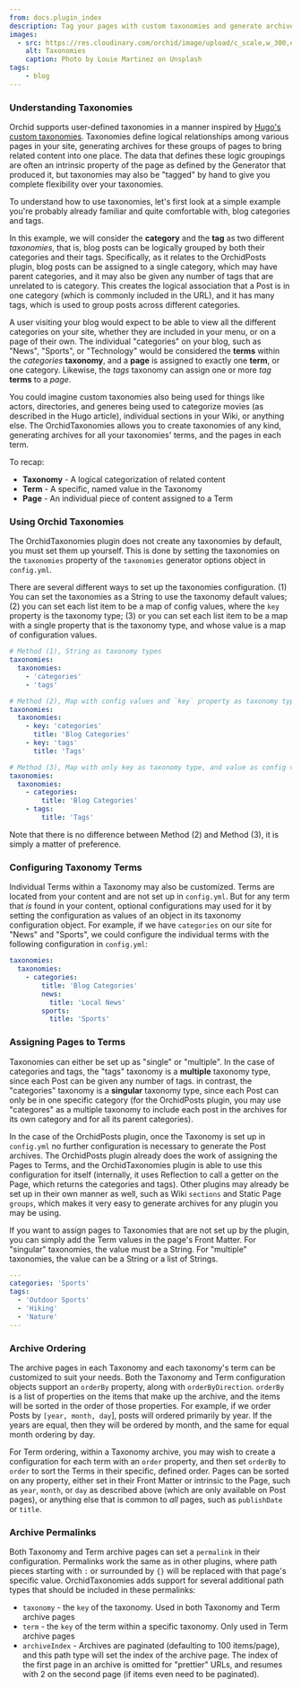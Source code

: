 ```yaml
---
from: docs.plugin_index
description: Tag your pages with custom taxonomies and generate archives and landing pages for your taxonomy groups.
images:
  - src: https://res.cloudinary.com/orchid/image/upload/c_scale,w_300,e_blur:150/v1524973072/plugins/taxonomies.jpg
    alt: Taxonomies
    caption: Photo by Louie Martinez on Unsplash
tags:
    - blog
---
```


### Understanding Taxonomies

Orchid supports user-defined taxonomies in a manner inspired by 
[Hugo's custom taxonomies](https://gohugo.io/content-management/taxonomies/). Taxonomies define logical relationships
among various pages in your site, generating archives for these groups of pages to bring related content into one place.
The data that defines these logic groupings are often an intrinsic property of the page as defined by the Generator that
produced it, but taxonomies may also be "tagged" by hand to give you complete flexibility over your taxonomies. 

To understand how to use taxonomies, let's first look at a simple example you're probably already familiar and quite
comfortable with, blog categories and tags. 

In this example, we will consider the **category** and the **tag** as two different _taxonomies_, that is, blog posts 
can be logically grouped by both their categories and their tags. Specifically, as it relates to the OrchidPosts plugin,
blog posts can be assigned to a single category, which may have parent categories, and it may also be given any number
of tags that are unrelated to is category. This creates the logical association that a Post is in one category (which
is commonly included in the URL), and it has many tags, which is used to group posts across different categories. 

A user visiting your blog would expect to be able to view all the different categories on your site, whether they are 
included in your menu, or on a page of their own. The individual "categories" on your blog, such as "News", "Sports", 
or "Technology" would be considered the **terms** within the _categories_ **taxonomy**, and a **page** is assigned to 
exactly one **term**, or one category. Likewise, the _tags_ taxonomy can assign one or more  _tag_ **terms** to a 
_page_.

You could imagine custom taxonomies also being used for things like actors, directories, and generes being used to 
categorize movies (as described in the Hugo article), individual sections in your Wiki, or anything else. The 
OrchidTaxonomies allows you to create taxonomies of any kind, generating archives for all your taxonomies' terms, and 
the pages in each term.

To recap:

- **Taxonomy** - A logical categorization of related content
- **Term** - A specific, named value in the Taxonomy
- **Page** - An individual piece of content assigned to a Term

### Using Orchid Taxonomies

The OrchidTaxonomies plugin does not create any taxonomies by default, you must set them up yourself. This is done by
setting the taxonomies on the `taxonomies` property of the `taxonomies` generator options object in `config.yml`.

There are several different ways to set up the taxonomies configuration. (1) You can set the taxonomies as a String to 
use the taxonomy default values; (2) you can set each list item to be a map of config values, where the `key` property 
is the taxonomy type; (3) or you can set each list item to be a map with a single property that is the taxonomy type, 
and whose value is a map of configuration values. 

```yaml
# Method (1), String as taxonomy types
taxonomies: 
  taxonomies:
    - 'categories'
    - 'tags'
```

```yaml
# Method (2), Map with config values and `key` property as taxonomy type
taxonomies: 
  taxonomies:
    - key: 'categories'
      title: 'Blog Categories'
    - key: 'tags'
      title: 'Tags'
```

```yaml
# Method (3), Map with only key as taxonomy type, and value as config values
taxonomies: 
  taxonomies:
    - categories: 
        title: 'Blog Categories'
    - tags:
        title: 'Tags'
```

Note that there is no difference between Method (2) and Method (3), it is simply a matter of preference.

### Configuring Taxonomy Terms

Individual Terms within a Taxonomy may also be customized. Terms are located from your content and are not set up in
`config.yml`. But for any term that _is_ found in your content, optional configurations may used for it by setting the
configuration as values of an object in its taxonomy configuration object. For example, if we have `categories` on our
site for "News" and "Sports", we could configure the individual terms with the following configuration in `config.yml`:

```yaml
taxonomies: 
  taxonomies:
    - categories: 
        title: 'Blog Categories'
        news: 
          title: 'Local News'
        sports: 
          title: 'Sports'
```

### Assigning Pages to Terms

Taxonomies can either be set up as "single" or "multiple". In the case of categories and tags, the "tags" taxonomy is a 
**multiple** taxonomy type, since each Post can be given any number of tags. in contrast, the "categories" taxonomy is a
**singular** taxonomy type, since each Post can only be in one specific category (for the OrchidPosts plugin, you 
may use "categores" as a multiple taxonomy to include each post in the archives for its own category and for all its 
parent categories).

In the case of the OrchidPosts plugin, once the Taxonomy is set up in `config.yml` no further configuration is necessary
to generate the Post archives. The OrchidPosts plugin already does the work of assigning the Pages to Terms, and the 
OrchidTaxonomies plugin is able to use this configuration for itself (internally, it uses Reflection to call a getter on 
the Page, which returns the categories and tags). Other plugins may already be set up in their own manner as well, such 
as Wiki `sections` and Static Page `groups`, which makes it very easy to generate archives for any plugin you may be 
using. 

If you want to assign pages to Taxonomies that are not set up by the plugin, you can simply add the Term values in the
page's Front Matter. For "singular" taxonomies, the value must be a String. For "multiple" taxonomies, the value can be 
a String or a list of Strings.

```yaml
---
categories: 'Sports'
tags:
  - 'Outdoor Sports'
  - 'Hiking'
  - 'Nature'
---
```

### Archive Ordering

The archive pages in each Taxonomy and each taxonomy's term can be customized to suit your needs. Both the Taxonomy and 
Term configuration objects support an `orderBy` property, along with `orderByDirection`. `orderBy` is a list of 
properties on the items that make up the archive, and the items will be sorted in the order of those properties. For 
example, if we order Posts by `[year, month, day`], posts will ordered primarily by year. If the years are equal, then 
they will be ordered by month, and the same for equal month ordering by day.

For Term ordering, within a Taxonomy archive, you may wish to create a configuration for each term with an `order` 
property, and then set `orderBy` to `order` to sort the Terms in their specific, defined order. Pages can be sorted on
any property, either set in their Front Matter or intrinsic to the Page, such as `year`, `month`, or `day` as described 
above (which are only available on Post pages), or anything else that is common to _all_ pages, such as `publishDate`
or `title`.

### Archive Permalinks

Both Taxonomy and Term archive pages can set a `permalink` in their configuration. Permalinks work the same as in other
plugins, where path pieces starting with `:` or surrounded by `{}` will be replaced with that page's specific value. 
OrchidTaxonomies adds support for several additional path types that should be included in these permalinks:

- `taxonomy` - the `key` of the taxonomy. Used in both Taxonomy and Term archive pages
- `term` - the `key` of the term within a specific taxonomy. Only used in Term archive pages
- `archiveIndex` - Archives are paginated (defaulting to 100 items/page), and this path type will set the index of the 
    archive page. The index of the first page in an archive is omitted for "prettier" URLs, and resumes with 2 on the
    second page (if items even need to be paginated).